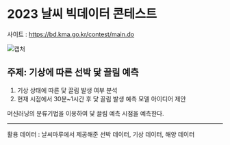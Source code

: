 # 2023 날씨 빅데이터 콘테스트
사이트 : <https://bd.kma.go.kr/contest/main.do>

![캡처](https://github.com/dmswneunju/climate_project/assets/109281949/85ff1c4e-131a-4a26-8c61-63c524583169)

## 주제: 기상에 따른 선박 닻 끌림 예측
1. 기상 상태에 따른 닻 끌림 발생 여부 분석
2. 현재 시점에서 30분~1시간 후 닻 끌림 발생 예측 모델 아이디어 제안

머신러닝의 분류기법을 이용하여 닻 끌림 예측 시점을 예측한다.

---
활용 데이터 : 날씨마루에서 제공해준 선박 데이터, 기상 데이터, 해양 데이터

